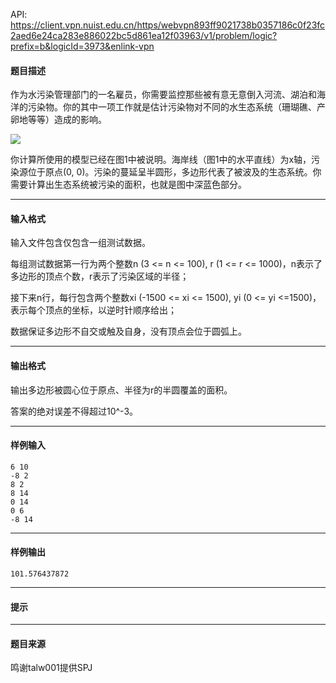 API: https://client.vpn.nuist.edu.cn/https/webvpn893ff9021738b0357186c0f23fc2aed6e24ca283e886022bc5d861ea12f03963/v1/problem/logic?prefix=b&logicId=3973&enlink-vpn

#### 题目描述

作为水污染管理部门的一名雇员，你需要监控那些被有意无意倒入河流、湖泊和海洋的污染物。你的其中一项工作就是估计污染物对不同的水生态系统（珊瑚礁、产卵地等等）造成的影响。

![](../file/3973_0.jpg)

你计算所使用的模型已经在图1中被说明。海岸线（图1中的水平直线）为x轴，污染源位于原点(0, 0)。污染的蔓延呈半圆形，多边形代表了被波及的生态系统。你需要计算出生态系统被污染的面积，也就是图中深蓝色部分。

---

#### 输入格式

输入文件包含仅包含一组测试数据。

每组测试数据第一行为两个整数n (3 <= n <= 100), r (1 <= r <= 1000)，n表示了多边形的顶点个数，r表示了污染区域的半径；

接下来n行，每行包含两个整数xi (-1500 <= xi <= 1500), yi (0 <= yi <=1500)，表示每个顶点的坐标，以逆时针顺序给出；

数据保证多边形不自交或触及自身，没有顶点会位于圆弧上。

---

#### 输出格式

输出多边形被圆心位于原点、半径为r的半圆覆盖的面积。

答案的绝对误差不得超过10^-3。

---

#### 样例输入
```
6 10
-8 2
8 2
8 14
0 14
0 6
-8 14
```

---

#### 样例输出
```
101.576437872
```

---

#### 提示

---

#### 题目来源

鸣谢talw001提供SPJ